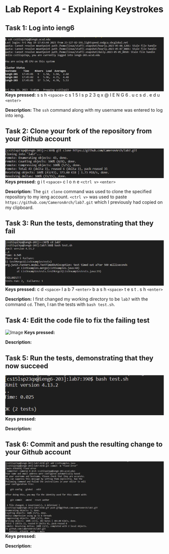 # Lab Report 4 - Explaining Keystrokes

## Task 1: Log into ieng6

![Image](task1.png)
**Keys pressed:** s s h `<space>` c s 1 5 l s p 2 3 q x @ I E N G 6 . u c s d . e d u `<enter>`

**Description:** The `ssh` command along with my username was entered to log into ieng.

## Task 2: Clone your fork of the repository from your Github account

![Image](task2.png)
**Keys pressed:** g i t `<space>` c l o n e `<ctrl v>` `<enter>`

**Description:** The `git clone` command was used to clone the specified repository to my ieng account. `<ctrl v>` was used to paste `https://github.com/CameronArch/lab7.git` which I previously had copied on my clipboard.

## Task 3: Run the tests, demonstrating that they fail

![Image](task3.png)
**Keys pressed:** c d `<space>` l a b 7 `<enter>` b a s h `<space>` t e s t . s h `<enter>`

**Description:** I first changed my working directory to be `lab7` with the command `cd`. Then, I ran the tests with `bash test.sh`.

## Task 4: Edit the code file to fix the failing test

![Image](task4.png)
**Keys pressed:**

**Description:**

## Task 5: Run the tests, demonstrating that they now succeed

![Image](task5.png)
**Keys pressed:**

**Description:**

## Task 6: Commit and push the resulting change to your Github account

![Image](task6.png)
**Keys pressed:**

**Description:**

